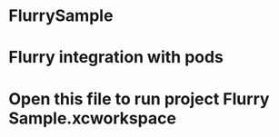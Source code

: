 # FlurrySample
# Flurry integration with pods
# Open this file to run project Flurry Sample.xcworkspace
